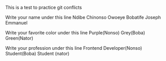 This is a test to practice git conflicts

Write your name under this line
Ndibe Chinonso
Owoeye Bobatife
Joseph Emmanuel

Write your favorite color under this line
Purple(Nonso)
Grey(Boba)
Green(Nator)

Write your profession under this line
Frontend Developer(Nonso)
Student(Boba)
Student (nator)
